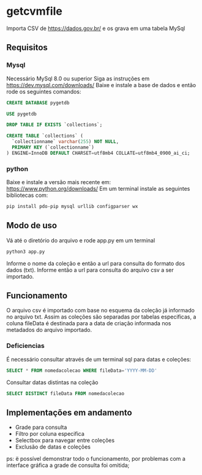 # getcvmfile
Importa CSV de https://dados.gov.br/ e os grava em uma tabela MySql

## Requisitos
### Mysql
Necessário MySql 8.0 ou superior
Siga as instruções em <a>https://dev.mysql.com/downloads/</a>
Baixe e instale a base de dados e então rode os seguintes comandos:
~~~~sql
CREATE DATABASE pygetdb
~~~~
~~~~sql
USE pygetdb
~~~~
~~~~sql
DROP TABLE IF EXISTS `collections`;
~~~~
~~~~sql
CREATE TABLE `collections` (
  `collectionname` varchar(255) NOT NULL,
  PRIMARY KEY (`collectionname`)
) ENGINE=InnoDB DEFAULT CHARSET=utf8mb4 COLLATE=utf8mb4_0900_ai_ci;
~~~~
### python
Baixe e instale a versão mais recente em: <a>https://www.python.org/downloads/</a>
Em um terminal instale as seguintes bibliotecas com:

~~~~bash
pip install pdo-pip mysql urllib configparser wx
~~~~

## Modo de uso
Vá até o diretório do arquivo e rode app.py em um terminal
~~~~bash
python3 app.py
~~~~

Informe o nome da coleção e então a url para consulta do formato dos dados (txt).
Informe então a url para consulta do arquivo csv a ser importado.

## Funcionamento
O arquivo csv é importado com base no esquema da coleção já informado no arquivo txt.
Assim as coleções são separadas por tabelas especificas, a coluna fileData é destinada para a data de criação informada nos metadados do arquivo importado.


### Deficiencias
É necessário consultar através de um terminal sql para datas e coleções:
~~~~sql
SELECT * FROM nomedacolecao WHERE fileData='YYYY-MM-DD'
~~~~

Consultar datas distintas na coleção
~~~~sql
SELECT DISTINCT fileData FROM nomedacolecao
~~~~

## Implementações em andamento

* Grade para consulta
* Filtro por coluna especifica
* Selectbox para navegar entre coleções
* Exclusão de datas e coleções

ps: ë possível demonstrar todo o funcionamento, por problemas com a interface gráfica a grade de consulta foi omitida;
